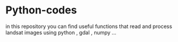 # Python-codes
in this repository you can find useful functions that read and process landsat images using python , gdal , numpy ...
